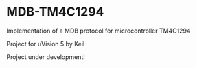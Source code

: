 # MDB-TM4C1294
Implementation of a MDB protocol for microcontroller TM4C1294

Project for uVision 5 by Keil

Project under development!